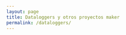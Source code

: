 ```yaml
---
layout: page
title: Dataloggers y otros proyectos maker
permalink: /dataloggers/
---
```



<head>
	<meta http-equiv="Content-Type" content="text/html; charset=utf-8" />
	<title>chartjs-plugin-datasource sample</title>
	<script src="https://cdn.jsdelivr.net/npm/chart.js@2.8.0"></script>
	<script src="https://cdn.jsdelivr.net/npm/chartjs-plugin-datasource@0.1.0"></script>
	<style>
		canvas {
			-moz-user-select: none;
			-webkit-user-select: none;
			-ms-user-select: none;
		}

		.chart {
			margin: auto;
			width: 75%;
		}

		.text-center {
			text-align: center;
		}
	</style>
</head>

<body>
	<div class="chart">
		<canvas id="myChart"></canvas>
	</div>

	<script>
		var chartColors = {
			red: 'rgb(255, 99, 132)',
			blue: 'rgb(54, 162, 235)'
		};

		var color = Chart.helpers.color;
		var config = {
			type: 'line',
			data: {
				datasets: [{
					type: 'line',
					yAxisID: 'temperature',
					backgroundColor: 'transparent',
					borderColor: chartColors.red,
					pointBackgroundColor: chartColors.red,
					tension: 0,
					fill: false
				}, {
					yAxisID: 'precipitation',
					backgroundColor: color(chartColors.blue).alpha(0.5).rgbString(),
					borderColor: 'transparent'
				}]
			},
			plugins: [ChartDataSource],
			options: {
				title: {
					display: true,
					text: 'CSV data source (index) sample'
				},
				scales: {
					xAxes: [{
						scaleLabel: {
							display: true,
							labelString: 'Month'
						}
					}],
					yAxes: [{
						id: 'temperature',
						gridLines: {
							drawOnChartArea: false
						},
						scaleLabel: {
							display: true,
							labelString: 'Temperature (°C)'
						}
					}, {
						id: 'precipitation',
						position: 'right',
						gridLines: {
							drawOnChartArea: false
						},
						scaleLabel: {
							display: true,
							labelString: 'Precipitation (mm)'
						}
					}]
				},
				plugins: {
					datasource: {
						type: 'csv',
						url: './datos.csv',
						delimiter: ',',
						rowMapping: 'index',
						datasetLabels: true,
						indexLabels: true
					}
				}
			}
		};

		window.onload = function () {
			var ctx = document.getElementById('myChart').getContext('2d');
			window.myChart = new Chart(ctx, config);
		};
	</script>
</body>